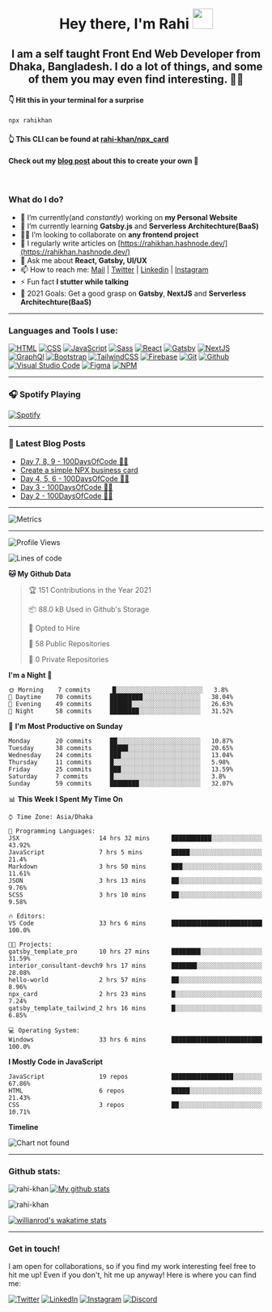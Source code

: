 <h1 align="center"> Hey there, I'm Rahi <img src="https://media.giphy.com/media/hvRJCLFzcasrR4ia7z/giphy.gif" width="40px"> </h1>

<h2 align="center"> I am a self taught <strong>Front End Web Developer</strong> from Dhaka, Bangladesh. I do a lot of things, and some of them you may even find interesting. 👨‍💻</h2>

#### 👇 Hit this in your terminal for a surprise

```bash
npx rahikhan
```
#### 👆 This CLI can be found at [rahi-khan/npx_card](https://github.com/rahi-khan/npx_card)
#### Check out my [blog post](https://rahikhan.hashnode.dev/create-a-simple-npx-business-card) about this to create your own 🤟

<br />

### What do I do?

-  🔭 I’m currently(and _constantly_) working on **my Personal Website**
-  🌱 I’m currently learning **Gatsby.js** and **Serverless Architechture(BaaS)**
-  👊🏼 I’m looking to collaborate on **any frontend project**
-  📝 I regularly write articles on [https://rahikhan.hashnode.dev/](https://rahikhan.hashnode.dev/)
-  💬 Ask me about **React, Gatsby, UI/UX**
-  📫 How to reach me: <a href="mailto:rahikhan360@gmail.com">Mail</a> | [Twitter](https://twitter.com/rahikhan_dev) | [Linkedin](https://www.linkedin.com/in/rahikhan/) | [Instagram](https://www.instagram.com/_rahikhan_)
-  ⚡ Fun fact **I stutter while talking**
-  🥅 2021 Goals: Get a good grasp on **Gatsby**, **NextJS** and **Serverless Architechture(BaaS)**

---

### Languages and Tools I use:

<p>

[<img alt="HTML" src="https://img.shields.io/badge/HTML-E34F26?logo=html5&logoColor=white&style=for-the-badge" />][html]
[<img alt="CSS" src="https://img.shields.io/badge/CSS-1572B6?logo=css3&logoColor=white&style=for-the-badge" />][css]
[<img alt="JavaScript" src="https://img.shields.io/badge/JavaScript-F7DF1E?logo=javascript&logoColor=white&style=for-the-badge" />][javascript]
[<img alt="Sass" src="https://img.shields.io/badge/Sass-CC6699?logo=sass&logoColor=white&style=for-the-badge" />][sass]
[<img alt="React" src="https://img.shields.io/badge/React-61DAFB?logo=react&logoColor=white&style=for-the-badge" />][react]
[<img alt="Gatsby" src="https://img.shields.io/badge/Gatsby-663399?logo=gatsby&logoColor=white&style=for-the-badge" />][gatsby]
[<img alt="NextJS" src="https://img.shields.io/badge/Next.js-000000?logo=next.js&logoColor=white&style=for-the-badge" />][nextjs]
[<img alt="GraphQl" src="https://img.shields.io/badge/GraphQL-E10098?logo=graphql&logoColor=white&style=for-the-badge" />][graphql]
[<img alt="Bootstrap" src="https://img.shields.io/badge/Bootstrap-7952B3?logo=bootstrap&logoColor=white&style=for-the-badge" />][bootstrap]
[<img alt="TailwindCSS" src="https://img.shields.io/badge/Tailwind%20CSS-38B2AC?logo=tailwind-css&logoColor=white&style=for-the-badge" />][tailwind]
[<img alt="Firebase" src="https://img.shields.io/badge/Firebase-FFCA28?logo=firebase&logoColor=white&style=for-the-badge" />][firebase]
[<img alt="Git" src="https://img.shields.io/badge/Git-F05032?logo=git&logoColor=white&style=for-the-badge" />][git]
[<img alt="Github" src="https://img.shields.io/badge/Github-181717?logo=github&logoColor=white&style=for-the-badge" />][github]
[<img alt="Visual Studio Code" src="https://img.shields.io/badge/Visual Studio Code-007ACC?logo=visual-studio-code&logoColor=white&style=for-the-badge" />][visual studio code]
[<img alt="Figma" src="https://img.shields.io/badge/Figma-F24E1E?logo=figma&logoColor=white&style=for-the-badge" />][figma]
[<img alt="NPM" src="https://img.shields.io/badge/NPM-CB3837?logo=npm&logoColor=white&style=for-the-badge" />][npm]

</p>

---

### 🎧 Spotify Playing 

[![Spotify](https://novatorem69.vercel.app/api/spotify)](https://open.spotify.com/user/31k55taoamks4lwa3sryv5sh6n4y)

---

### 📕 Latest Blog Posts

<!-- BLOG-POST-LIST:START -->
- [Day 7, 8, 9 - 100DaysOfCode 🤖🦾](https://rahikhan.hashnode.dev/day-7-8-9-100daysofcode)
- [Create a simple NPX business card](https://rahikhan.hashnode.dev/create-a-simple-npx-business-card)
- [Day 4, 5, 6 - 100DaysOfCode 🤖🦾](https://rahikhan.hashnode.dev/day-4-5-6-100daysofcode)
- [Day 3 - 100DaysOfCode 🤖🦾](https://rahikhan.hashnode.dev/day-3-100daysofcode)
- [Day 2 - 100DaysOfCode 🤖🦾](https://rahikhan.hashnode.dev/day-2-100daysofcode)
<!-- BLOG-POST-LIST:END -->

---

![Metrics](https://github.com/rahi-khan/rahi-khan/blob/master/github-metrics.svg)

---

<!--START_SECTION:waka-->
![Profile Views](http://img.shields.io/badge/Profile%20Views-726-blue)

![Lines of code](https://img.shields.io/badge/From%20Hello%20World%20I%27ve%20Written-436114%20lines%20of%20code-blue)

**🐱 My Github Data** 

> 🏆 151 Contributions in the Year 2021
 > 
> 📦 88.0 kB Used in Github's Storage 
 > 
> 💼 Opted to Hire
 > 
> 📜 58 Public Repositories 
 > 
> 🔑 0 Private Repositories  
 > 
**I'm a Night 🦉** 

```text
🌞 Morning    7 commits      █░░░░░░░░░░░░░░░░░░░░░░░░   3.8% 
🌆 Daytime    70 commits     █████████░░░░░░░░░░░░░░░░   38.04% 
🌃 Evening    49 commits     ██████░░░░░░░░░░░░░░░░░░░   26.63% 
🌙 Night      58 commits     ████████░░░░░░░░░░░░░░░░░   31.52%

```
📅 **I'm Most Productive on Sunday** 

```text
Monday       20 commits     ██░░░░░░░░░░░░░░░░░░░░░░░   10.87% 
Tuesday      38 commits     █████░░░░░░░░░░░░░░░░░░░░   20.65% 
Wednesday    24 commits     ███░░░░░░░░░░░░░░░░░░░░░░   13.04% 
Thursday     11 commits     █░░░░░░░░░░░░░░░░░░░░░░░░   5.98% 
Friday       25 commits     ███░░░░░░░░░░░░░░░░░░░░░░   13.59% 
Saturday     7 commits      █░░░░░░░░░░░░░░░░░░░░░░░░   3.8% 
Sunday       59 commits     ████████░░░░░░░░░░░░░░░░░   32.07%

```


📊 **This Week I Spent My Time On** 

```text
⌚︎ Time Zone: Asia/Dhaka

💬 Programming Languages: 
JSX                      14 hrs 32 mins      ███████████░░░░░░░░░░░░░░   43.92% 
JavaScript               7 hrs 5 mins        █████░░░░░░░░░░░░░░░░░░░░   21.4% 
Markdown                 3 hrs 50 mins       ███░░░░░░░░░░░░░░░░░░░░░░   11.61% 
JSON                     3 hrs 13 mins       ██░░░░░░░░░░░░░░░░░░░░░░░   9.76% 
SCSS                     3 hrs 10 mins       ██░░░░░░░░░░░░░░░░░░░░░░░   9.58%

🔥 Editors: 
VS Code                  33 hrs 6 mins       █████████████████████████   100.0%

🐱‍💻 Projects: 
gatsby_template_pro      10 hrs 27 mins      ████████░░░░░░░░░░░░░░░░░   31.59% 
interior_consultant-devch9 hrs 17 mins       ███████░░░░░░░░░░░░░░░░░░   28.08% 
hello-world              2 hrs 57 mins       ██░░░░░░░░░░░░░░░░░░░░░░░   8.96% 
npx_card                 2 hrs 23 mins       █░░░░░░░░░░░░░░░░░░░░░░░░   7.24% 
gatsby_template_tailwind_2 hrs 16 mins       █░░░░░░░░░░░░░░░░░░░░░░░░   6.85%

💻 Operating System: 
Windows                  33 hrs 6 mins       █████████████████████████   100.0%

```

**I Mostly Code in JavaScript** 

```text
JavaScript               19 repos            █████████████████░░░░░░░░   67.86% 
HTML                     6 repos             █████░░░░░░░░░░░░░░░░░░░░   21.43% 
CSS                      3 repos             ██░░░░░░░░░░░░░░░░░░░░░░░   10.71%

```


**Timeline**

![Chart not found](https://raw.githubusercontent.com/rahi-khan/rahi-khan/master/charts/bar_graph.png) 


<!--END_SECTION:waka-->

---

### Github stats:

<p><img align="left" src="https://github-readme-stats.vercel.app/api/top-langs?username=rahi-khan&show_icons=true&locale=en&layout=compact&theme=radical" alt="rahi-khan" /></p>  

[![My github stats](https://github-readme-stats.vercel.app/api?username=rahi-khan&theme=radical)](https://github.com/anuraghazra/github-readme-stats)

<p><img align="center" src="https://github-readme-streak-stats.herokuapp.com/?user=rahi-khan&theme=radical" alt="rahi-khan" /></p>

[![willianrod's wakatime stats](https://github-readme-stats.vercel.app/api/wakatime?username=rahikhan&theme=radical)](https://github.com/anuraghazra/github-readme-stats)

---

### Get in touch!

I am open for collaborations, so if you find my work interesting feel free to hit me up! Even if you don't, hit me up anyway! Here is where you can find me:

[<img alt="Twitter" src="https://img.shields.io/badge/Twitter-1A91DA?logo=twitter&logoColor=white&style=for-the-badge" />][twitter]
[<img alt="LinkedIn" src="https://img.shields.io/badge/LinkedIn-0077B5?logo=linkedin&logoColor=white&style=for-the-badge" />][linkedin]
[<img alt="Instagram" src="https://img.shields.io/badge/Instagram-E4405F?logo=instagram&logoColor=white&style=for-the-badge" />][instagram]
[<img alt="Discord" src="https://img.shields.io/badge/Discord-7289DA?logo=discord&logoColor=white&style=for-the-badge" />][discord]

[discord]: https://discord.com/users/316244785621106691
[instagram]: https://www.instagram.com/_rahikhan_
[twitter]: https://twitter.com/rahikhan_dev
[linkedin]: https://www.linkedin.com/in/rahikhan
[react]: https://reactjs.org
[gatsby]: https://www.gatsbyjs.com
[nextjs]: https://nextjs.org
[javascript]: https://developer.mozilla.org/en-US/docs/Web/JavaScript
[html]: https://developer.mozilla.org/en-US/docs/Web/HTML
[bootstrap]: https://getbootstrap.com/
[tailwind]: https://tailwindcss.com/
[css]: https://developer.mozilla.org/en-US/docs/Web/CSS
[sass]: https://sass-lang.com
[graphql]: https://graphql.org
[firebase]: https://firebase.google.com
[git]: https://git-scm.com
[github]: https://github.com
[visual studio code]: https://code.visualstudio.com
[npm]: https://www.npmjs.com
[figma]: https://www.figma.com/
